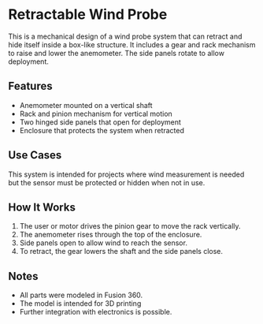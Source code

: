 # Retractable Wind Probe 

This is a mechanical design of a wind probe system that can retract and hide itself inside a box-like structure. It includes a gear and rack mechanism to raise and lower the anemometer. The side panels rotate to allow deployment.

## Features

- Anemometer mounted on a vertical shaft
- Rack and pinion mechanism for vertical motion
- Two hinged side panels that open for deployment
- Enclosure that protects the system when retracted

## Use Cases

This system is intended for projects where wind measurement is needed but the sensor must be protected or hidden when not in use.

## How It Works

1. The user or motor drives the pinion gear to move the rack vertically.
2. The anemometer rises through the top of the enclosure.
3. Side panels open to allow wind to reach the sensor.
4. To retract, the gear lowers the shaft and the side panels close.

## Notes

- All parts were modeled in Fusion 360.
- The model is intended for 3D printing 
- Further integration with electronics is possible.



